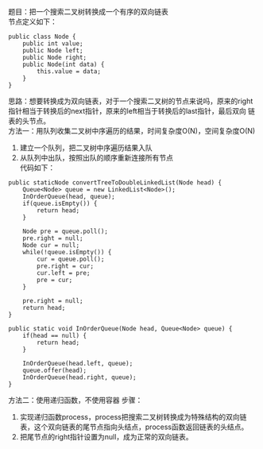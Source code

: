 题目：把一个搜索二叉树转换成一个有序的双向链表   
节点定义如下：
```
public class Node {
    public int value;
    public Node left;
    public Node right;
    public Node(int data) {
        this.value = data;
    }
}
```
思路：想要转换成为双向链表，对于一个搜索二叉树的节点来说吗，原来的right指针相当于转换后的next指针，原来的left相当于转换后的last指针，最后双向
链表的头节点。  
方法一：用队列收集二叉树中序遍历的结果，时间复杂度O(N)，空间复杂度O(N)  
1. 建立一个队列，把二叉树中序遍历结果入队
2. 从队列中出队，按照出队的顺序重新连接所有节点  
代码如下：
```
public staticNode convertTreeToDoubleLinkedList(Node head) {
    Queue<Node> queue = new LinkedList<Node>();
    InOrderQueue(head, queue);
    if(queue.isEmpty()) {
        return head;
    }
    
    Node pre = queue.poll();
    pre.right = null;
    Node cur = null;
    while(!queue.isEmpty()) {
        cur = queue.poll();
        pre.right = cur;
        cur.left = pre;
        pre = cur;
    }
    
    pre.right = null;
    return head;
}

public static void InOrderQueue(Node head, Queue<Node> queue) {
    if(head == null) {
        return head;
    }
    
    InOrderQueue(head.left, queue);
    queue.offer(head);
    InOrderQueue(head.right, queue);
}
```
方法二：使用递归函数，不使用容器
步骤：
1. 实现递归函数process，process把搜索二叉树转换成为特殊结构的双向链表，这个双向链表的尾节点指向头结点，process函数返回链表的头结点。
2. 把尾节点的right指针设置为null，成为正常的双向链表。

